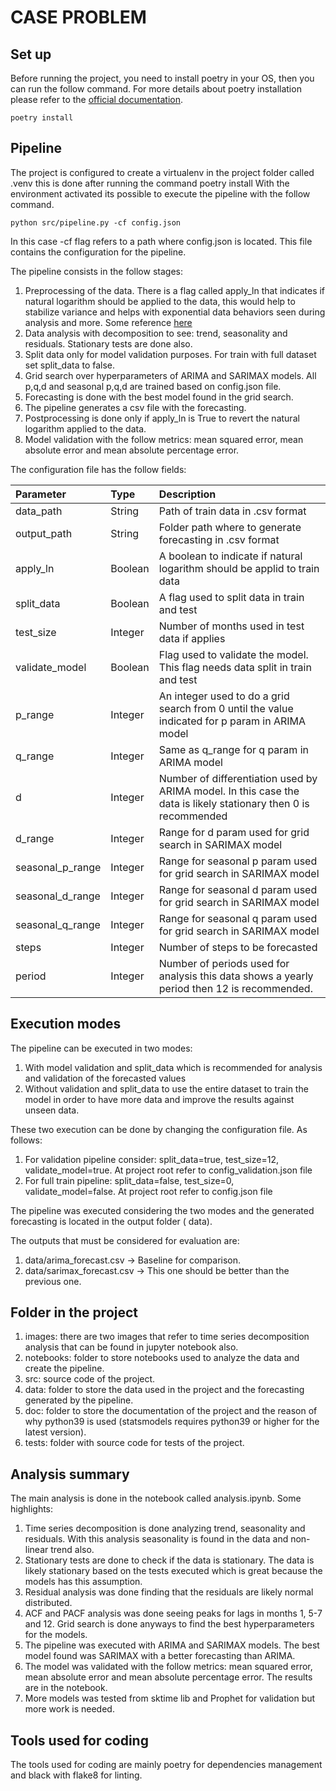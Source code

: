 # CASE PROBLEM

## Set up

Before running the project, you need to install poetry in your OS, then you can run the follow command.
For more details about poetry installation please refer to
the [official documentation](https://python-poetry.org/docs/).

```
poetry install
```

## Pipeline

The project is configured to create a virtualenv in the project folder called .venv this is done after running the
command poetry install
With the environment activated its possible to execute the pipeline with the follow command.

```
python src/pipeline.py -cf config.json
```

In this case -cf flag refers to a path where config.json is located. This file contains the configuration for the
pipeline.

The pipeline consists in the follow stages:
1. Preprocessing of the data. There is a flag called apply_ln that indicates if natural logarithm should be applied to the
   data, this would help to stabilize variance and helps with exponential data behaviors seen during analysis and more. Some reference [here](https://juandelacalle.medium.com/best-tips-and-tricks-when-and-why-to-use-logarithmic-transformations-in-statistical-analysis-9f1d72e83cfc)
2. Data analysis with decomposition to see: trend, seasonality and residuals. Stationary tests are done also.
3. Split data only for model validation purposes. For train with full dataset set split_data to false.
4. Grid search over hyperparameters of ARIMA and SARIMAX models. All p,q,d and seasonal p,q,d are trained based on config.json file.
5. Forecasting is done with the best model found in the grid search.
6. The pipeline generates a csv file with the forecasting.
7. Postprocessing is done only if apply_ln is True to revert the natural logarithm applied to the data.
8. Model validation with the follow metrics: mean squared error, mean absolute error and mean absolute percentage error.

The configuration file has the follow fields:

| Parameter        | Type    | Description                                                                                                     |
|:-----------------|:--------|:----------------------------------------------------------------------------------------------------------------|
| data_path        | String  | Path of train data in .csv format                                                                               |
| output_path      | String  | Folder path where to generate forecasting in .csv format                                                        |
| apply_ln         | Boolean | A boolean to indicate if natural logarithm should be applid to train data                                       |
| split_data       | Boolean | A flag used to split data in train and test                                                                     |
| test_size        | Integer | Number of months used in test data if applies                                                                   |
| validate_model   | Boolean | Flag used to validate the model. This flag needs data split in train and test                                   |
| p_range          | Integer | An integer used to do a grid search from 0 until the value indicated for p param in ARIMA model                 |
| q_range          | Integer | Same as q_range for q param in ARIMA model                                                                      |
| d                | Integer | Number of differentiation used by ARIMA model. In this case the data is likely stationary then 0 is recommended |
| d_range          | Integer | Range for d param used for grid search in SARIMAX model                                                         |
| seasonal_p_range | Integer | Range for seasonal p param used for grid search in SARIMAX model                                                |
| seasonal_d_range | Integer | Range for seasonal d param used for grid search in SARIMAX model                                                |
| seasonal_q_range | Integer | Range for seasonal q param used for grid search in SARIMAX model                                                |
| steps            | Integer | Number of steps to be forecasted                                                                                |
| period           | Integer | Number of periods used for analysis this data shows a yearly period then 12 is recommended.                     |

## Execution modes

The pipeline can be executed in two modes:

1. With model validation and split_data which is recommended for analysis and validation of the forecasted values
2. Without validation and split_data to use the entire dataset to train the model in order to have more data and improve
   the results against unseen data.

These two execution can be done by changing the configuration file. As follows:

1. For validation pipeline consider: split_data=true, test_size=12, validate_model=true. At project root refer to
   config_validation.json file
2. For full train pipeline: split_data=false, test_size=0, validate_model=false. At project root refer to config.json
   file

The pipeline was executed considering the two modes and the generated forecasting is located in the output folder (
data).

The outputs that must be considered for evaluation are:

1. data/arima_forecast.csv -> Baseline for comparison.
2. data/sarimax_forecast.csv -> This one should be better than the previous one.

## Folder in the project

1. images: there are two images that refer to time series decomposition analysis that can be found in jupyter notebook
   also.
2. notebooks: folder to store notebooks used to analyze the data and create the pipeline.
3. src: source code of the project.
4. data: folder to store the data used in the project and the forecasting generated by the pipeline.
5. doc: folder to store the documentation of the project and the reason of why python39 is used (statsmodels requires
   python39 or higher for the latest version).
6. tests: folder with source code for tests of the project.

## Analysis summary

The main analysis is done in the notebook called analysis.ipynb. Some highlights:

1. Time series decomposition is done analyzing trend, seasonality and residuals. With this analysis seasonality is found in the data and non-linear trend also.
2. Stationary tests are done to check if the data is stationary. The data is likely stationary based on the tests executed which is great because the models has this assumption.
3. Residual analysis was done finding that the residuals are likely normal distributed.
4. ACF and PACF analysis was done seeing peaks for lags in months 1, 5-7 and 12. Grid search is done anyways to find the best hyperparameters for the models.
5. The pipeline was executed with ARIMA and SARIMAX models. The best model found was SARIMAX with a better forecasting than ARIMA.
6. The model was validated with the follow metrics: mean squared error, mean absolute error and mean absolute percentage error. The results are in the notebook.
7. More models was tested from sktime lib and Prophet for validation but more work is needed.

## Tools used for coding

The tools used for coding are mainly poetry for dependencies management and black with flake8 for linting.
